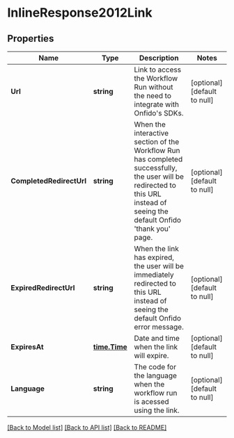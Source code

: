 # InlineResponse2012Link

## Properties
Name | Type | Description | Notes
------------ | ------------- | ------------- | -------------
**Url** | **string** | Link to access the Workflow Run without the need to integrate with Onfido&#x27;s SDKs. | [optional] [default to null]
**CompletedRedirectUrl** | **string** | When the interactive section of the Workflow Run has completed successfully, the user will be redirected to this URL instead of seeing the default Onfido &#x27;thank you&#x27; page. | [optional] [default to null]
**ExpiredRedirectUrl** | **string** | When the link has expired, the user will be immediately redirected to this URL instead of seeing the default Onfido error message. | [optional] [default to null]
**ExpiresAt** | [**time.Time**](time.Time.md) | Date and time when the link will expire. | [optional] [default to null]
**Language** | **string** | The code for the language when the workflow run is acessed using the link. | [optional] [default to null]

[[Back to Model list]](../README.md#documentation-for-models) [[Back to API list]](../README.md#documentation-for-api-endpoints) [[Back to README]](../README.md)

